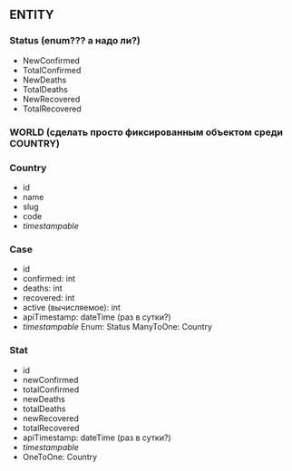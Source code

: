 ## ENTITY

### Status (enum??? а надо ли?)
* NewConfirmed
* TotalConfirmed
* NewDeaths
* TotalDeaths
* NewRecovered
* TotalRecovered

### WORLD (сделать просто фиксированным объектом среди COUNTRY)
### Country
* id
* name
* slug
* code
* _timestampable_

### Case
* id
* сonfirmed: int
* deaths: int
* recovered: int
* active (вычисляемое): int
* apiTimestamp: dateTime (раз в сутки?)
* _timestampable_
Enum: Status
ManyToOne: Country

### Stat
* id
* newConfirmed
* totalConfirmed
* newDeaths
* totalDeaths
* newRecovered
* totalRecovered
* apiTimestamp: dateTime (раз в сутки?)
* _timestampable_
* OneToOne: Country


